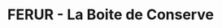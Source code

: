 ---
title: "FERUR - La Boite de Conserve"
url: /mont-saint-aignan/ferur-la-boite-de-conserve/
shop: commodité
---